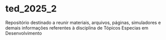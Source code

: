 # ted_2025_2
Repositório destinado a reunir materiais, arquivos, páginas, simuladores e demais informações referentes à disciplina de Tópicos Especias em Desenvolvimento
